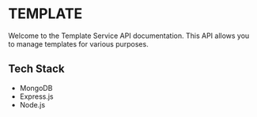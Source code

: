 # TEMPLATE

Welcome to the Template Service API documentation. This API allows you to manage templates for various purposes.

## Tech Stack

- MongoDB
- Express.js
- Node.js
